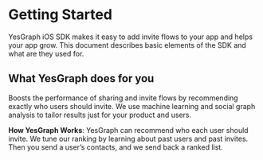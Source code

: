 # Getting Started

YesGraph iOS SDK makes it easy to add invite flows to your app and helps your app grow. This document describes basic elements of the SDK and what are they used for.

## What YesGraph does for you

Boosts the performance of sharing and invite flows by recommending exactly who users should invite. We use machine learning and social graph analysis to tailor results just for your product and users.

**How YesGraph Works**: YesGraph can recommend who each user should invite. We tune our ranking by learning about past users and past invites. Then you send a user’s contacts, and we send back a ranked list.
